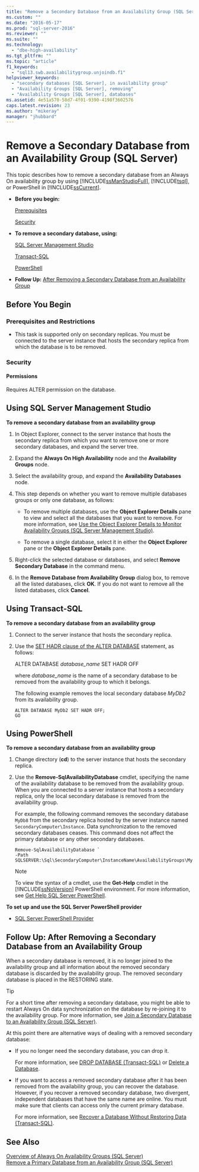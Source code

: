 ```yaml
---
title: "Remove a Secondary Database from an Availability Group (SQL Server) | Microsoft Docs"
ms.custom: ""
ms.date: "2016-05-17"
ms.prod: "sql-server-2016"
ms.reviewer: ""
ms.suite: ""
ms.technology: 
  - "dbe-high-availability"
ms.tgt_pltfrm: ""
ms.topic: "article"
f1_keywords: 
  - "sql13.swb.availabilitygroup.unjoindb.f1"
helpviewer_keywords: 
  - "secondary databases [SQL Server], in availability group"
  - "Availability Groups [SQL Server], removing"
  - "Availability Groups [SQL Server], databases"
ms.assetid: 4e51a570-58d7-4f01-9390-4198f3602576
caps.latest.revision: 23
ms.author: "mikeray"
manager: "jhubbard"
---
```

# Remove a Secondary Database from an Availability Group (SQL Server)
  This topic describes how to remove a secondary database from an Always On availability group by using [!INCLUDE[ssManStudioFull](../../../a9notintoc/includes/ssmanstudiofull-md.md)], [!INCLUDE[tsql](../../../a9notintoc/includes/tsql-md.md)], or PowerShell in [!INCLUDE[ssCurrent](../../../a9notintoc/includes/sscurrent-md.md)].  
  
-   **Before you begin:**  
  
     [Prerequisites](#Prerequisites)  
  
     [Security](#Security)  
  
-   **To remove a secondary database, using:**  
  
     [SQL Server Management Studio](#SSMSProcedure)  
  
     [Transact-SQL](#TsqlProcedure)  
  
     [PowerShell](#PowerShellProcedure)  
  
-   **Follow Up:**  [After Removing a Secondary Database from an Availability Group](#FollowUp)  
  
##  <a name="BeforeYouBegin"></a> Before You Begin  
  
###  <a name="Restrictions"></a>   
###  <a name="Prerequisites"></a> Prerequisites and Restrictions  
  
-   This task is supported only on secondary replicas. You must be connected to the server instance that hosts the secondary replica from which the database is to be removed.  
  
###  <a name="Security"></a> Security  
  
####  <a name="Permissions"></a> Permissions  
 Requires ALTER permission on the database.  
  
##  <a name="SSMSProcedure"></a> Using SQL Server Management Studio  
 **To remove a secondary database from an availability group**  
  
1.  In Object Explorer, connect to the server instance that hosts the secondary replica from which you want to remove one or more secondary databases, and expand the server tree.  
  
2.  Expand the **Always On High Availability** node and the **Availability Groups** node.  
  
3.  Select the availability group, and expand the **Availability Databases** node.  
  
4.  This step depends on whether you want to remove multiple databases groups or only one database, as follows:  
  
    -   To remove multiple databases, use the **Object Explorer Details** pane to view and select all the databases that you want to remove. For more information, see [Use the Object Explorer Details to Monitor Availability Groups &#40;SQL Server Management Studio&#41;](../../../database-engine/availability-groups/windows/use-object-explorer-details-to-monitor-availability-groups.md).  
  
    -   To remove a single database, select it in either the **Object Explorer** pane or the **Object Explorer Details** pane.  
  
5.  Right-click the selected database or databases, and select **Remove Secondary Database** in the command menu.  
  
6.  In the **Remove Database from Availability Group** dialog box, to remove all the listed databases, click **OK**. If you do not want to remove all the listed databases, click **Cancel**.  
  
##  <a name="TsqlProcedure"></a> Using Transact-SQL  
 **To remove a secondary database from an availability group**  
  
1.  Connect to the server instance that hosts the secondary replica.  
  
2.  Use the [SET HADR clause of the ALTER DATABASE](../../../t-sql/statements/alter-database-transact-sql-set-hadr.md) statement, as follows:  
  
     ALTER DATABASE *database_name* SET HADR OFF  
  
     where *database_name* is the name of a secondary database to be removed from the availability group to which it belongs.  
  
     The following example removes the local secondary database *MyDb2* from its availability group.  
  
    ```  
    ALTER DATABASE MyDb2 SET HADR OFF;  
    GO  
    ```  
  
##  <a name="PowerShellProcedure"></a> Using PowerShell  
 **To remove a secondary database from an availability group**  
  
1.  Change directory (**cd**) to the server instance that hosts the secondary replica.  
  
2.  Use the **Remove-SqlAvailabilityDatabase** cmdlet, specifying the name of the availability database to be removed from the availability group. When you are connected to a server instance that hosts a secondary replica, only the local secondary database is removed from the availability group.  
  
     For example, the following command removes the secondary database `MyDb8` from the secondary replica hosted by the server instance named `SecondaryComputer\Instance`. Data synchronization to the removed secondary databases ceases. This command does not affect the primary database or any other secondary databases.  
  
    ```  
    Remove-SqlAvailabilityDatabase `  
    -Path SQLSERVER:\Sql\SecondaryComputer\InstanceName\AvailabilityGroups\MyAg\Databases\MyDb8  
    ```  
  
    > [!NOTE]  
    >  To view the syntax of a cmdlet, use the **Get-Help** cmdlet in the [!INCLUDE[ssNoVersion](../../../a9notintoc/includes/ssnoversion-md.md)] PowerShell environment. For more information, see [Get Help SQL Server PowerShell](../../../relational-databases/scripting/get-help-sql-server-powershell.md).  
  
 **To set up and use the SQL Server PowerShell provider**  
  
-   [SQL Server PowerShell Provider](../../../relational-databases/scripting/sql-server-powershell-provider.md)  
  
##  <a name="FollowUp"></a> Follow Up: After Removing a Secondary Database from an Availability Group  
 When a secondary database is removed, it is no longer joined to the availability group and all information about the removed secondary database is discarded by the availability group. The removed secondary database is placed in the RESTORING state.  
  
> [!TIP]  
>  For a short time after removing a secondary database, you might be able to restart Always On data synchronization on the database by re-joining it to the availability group. For more information, see [Join a Secondary Database to an Availability Group &#40;SQL Server&#41;](../../../database-engine/availability-groups/windows/join-a-secondary-database-to-an-availability-group-sql-server.md).  
  
 At this point there are alternative ways of dealing with a removed secondary database:  
  
-   If you no longer need the secondary database, you can drop it.  
  
     For more information, see [DROP DATABASE &#40;Transact-SQL&#41;](../../../t-sql/statements/drop-database-transact-sql.md) or [Delete a Database](../../../relational-databases/databases/delete-a-database.md).  
  
-   If you want to access a removed secondary database after it has been removed from the availability group, you can recover the database. However, if you recover a removed secondary database, two divergent, independent databases that have the same name are online. You must make sure that clients can access only the current primary database.  
  
     For more information, see [Recover a Database Without Restoring Data &#40;Transact-SQL&#41;](../../../relational-databases/backup-restore/recover-a-database-without-restoring-data-transact-sql.md).  
  
## See Also  
 [Overview of Always On Availability Groups &#40;SQL Server&#41;](../../../database-engine/availability-groups/windows/overview-of-always-on-availability-groups-sql-server.md)   
 [Remove a Primary Database from an Availability Group &#40;SQL Server&#41;](../../../database-engine/availability-groups/windows/remove-a-primary-database-from-an-availability-group-sql-server.md)  
  
  